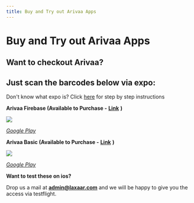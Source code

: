 ```yaml
---
title: Buy and Try out Arivaa Apps
---
```

# Buy and Try out Arivaa Apps

## Want to checkout Arivaa?

## Just scan the barcodes below via expo:

Don't know what expo is? Click [here](../getting-started/running-the-demo) for step by step instructions

**Arivaa Firebase \(Available to Purchase -** [**Link**](https://codecanyon.net/item/arivaa-firebase-react-native-and-expo/21687363?s_rank=1) **\)**

![](../.gitbook/assets/screen-shot-2018-04-01-at-9.30.48-am.png)

[_Google Play_](https://play.google.com/store/apps/details?id=com.laxaar.arivaa.basicfirebase)

**Arivaa Basic \(Available to Purchase -** [**Link**](https://codecanyon.net/item/arivaa-react-native-theme-basic-version/21411089?s_rank=1) **\)**

![](../.gitbook/assets/screen-shot-2018-04-01-at-9.39.51-am.png)

[_Google Play_](https://play.google.com/store/apps/details?id=com.laxaar.arivaa.basic)

**Want to test these on ios?** 

Drop us a mail at **admin@laxaar.com** and we will be happy to give you the access via testflight.

